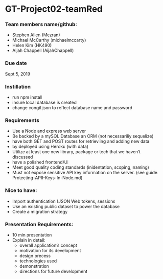 # GT-Project02-teamRed

### Team members name/github:
* Stephen Allen (Mezran)
* Michael McCarthy (michaelmccarty)
* Helen Kim (HK490)
* Aijah Chappell (AijahChappell)

### Due date
Sept 5, 2019

### Instillation
- run npm install
- insure local database is created
- change congif.json to reflect database name and password


### Requirements
* Use a Node and express web server
* Be backed by a mySQL Database an ORM (not necessariliy sequelize)
* have both GET and POST routes for retrieviing and adding new data
* by deployed using Heroku (with data)
* Utilize at least one new library, package or tech that we haven’t discussed
* have a polished frontend/UI
* Meet good quality coding standards (inidentation, scoping, naming)
* Must not expose sensitive API key information on the server. (see guide: Protecting-APII-Keys-In-Node.md)


### Nice to have:
* Import authentication (JSON Web tokens, sessions
* Use an existing public dataset to power the database
* Create a migration strategy


### Presentation Requirements:
* 10 min presentation
* Explain in detail:
    * overall application’s concept
    * motivation for its development
    * design precess
    * technologies used
    * demonstration
    * directions for future development
